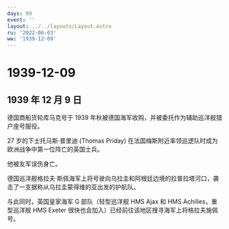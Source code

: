 ```yaml
---
days: 99
event: ''
layout: ../../layouts/Layout.astro
ru: '2022-06-03'
ww: '1939-12-09'
---
```


# 1939-12-09

## 1939 年 12 月 9 日

德国商船货轮库马克号于 1939
年秋被德国海军收购，并被委托作为辅助巡洋舰猎户座号服役。

27 岁的下士托马斯·普里迪 (Thomas Priday)
在法国梅斯附近率领巡逻队时成为欧洲战争中第一位阵亡的英国士兵。

他被友军误伤身亡。

德国巡洋舰格拉夫·斯佩海军上将号驶向乌拉圭和阿根廷边境的拉普拉塔河口，袭击了一支据称从乌拉圭蒙得维的亚出发的护航队。

与此同时，英国皇家海军 G 部队（轻型巡洋舰 HMS Ajax 和 HMS
Achilles，重型巡洋舰 HMS Exeter
很快也会加入）已经前往该地区搜寻海军上将格拉夫施佩号。